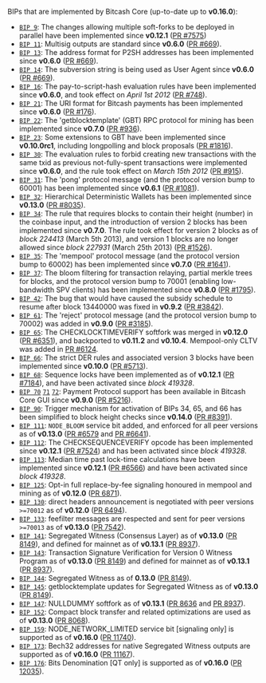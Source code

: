BIPs that are implemented by Bitcash Core (up-to-date up to **v0.16.0**):

* [`BIP 9`](https://github.com/bitcash/bips/blob/master/bip-0009.mediawiki): The changes allowing multiple soft-forks to be deployed in parallel have been implemented since **v0.12.1**  ([PR #7575](https://github.com/bitcash/bitcash/pull/7575))
* [`BIP 11`](https://github.com/bitcash/bips/blob/master/bip-0011.mediawiki): Multisig outputs are standard since **v0.6.0** ([PR #669](https://github.com/bitcash/bitcash/pull/669)).
* [`BIP 13`](https://github.com/bitcash/bips/blob/master/bip-0013.mediawiki): The address format for P2SH addresses has been implemented since **v0.6.0** ([PR #669](https://github.com/bitcash/bitcash/pull/669)).
* [`BIP 14`](https://github.com/bitcash/bips/blob/master/bip-0014.mediawiki): The subversion string is being used as User Agent since **v0.6.0** ([PR #669](https://github.com/bitcash/bitcash/pull/669)).
* [`BIP 16`](https://github.com/bitcash/bips/blob/master/bip-0016.mediawiki): The pay-to-script-hash evaluation rules have been implemented since **v0.6.0**, and took effect on *April 1st 2012* ([PR #748](https://github.com/bitcash/bitcash/pull/748)).
* [`BIP 21`](https://github.com/bitcash/bips/blob/master/bip-0021.mediawiki): The URI format for Bitcash payments has been implemented since **v0.6.0** ([PR #176](https://github.com/bitcash/bitcash/pull/176)).
* [`BIP 22`](https://github.com/bitcash/bips/blob/master/bip-0022.mediawiki): The 'getblocktemplate' (GBT) RPC protocol for mining has been implemented since **v0.7.0** ([PR #936](https://github.com/bitcash/bitcash/pull/936)).
* [`BIP 23`](https://github.com/bitcash/bips/blob/master/bip-0023.mediawiki): Some extensions to GBT have been implemented since **v0.10.0rc1**, including longpolling and block proposals ([PR #1816](https://github.com/bitcash/bitcash/pull/1816)).
* [`BIP 30`](https://github.com/bitcash/bips/blob/master/bip-0030.mediawiki): The evaluation rules to forbid creating new transactions with the same txid as previous not-fully-spent transactions were implemented since **v0.6.0**, and the rule took effect on *March 15th 2012* ([PR #915](https://github.com/bitcash/bitcash/pull/915)).
* [`BIP 31`](https://github.com/bitcash/bips/blob/master/bip-0031.mediawiki): The 'pong' protocol message (and the protocol version bump to 60001) has been implemented since **v0.6.1** ([PR #1081](https://github.com/bitcash/bitcash/pull/1081)).
* [`BIP 32`](https://github.com/bitcash/bips/blob/master/bip-0032.mediawiki): Hierarchical Deterministic Wallets has been implemented since **v0.13.0** ([PR #8035](https://github.com/bitcash/bitcash/pull/8035)).
* [`BIP 34`](https://github.com/bitcash/bips/blob/master/bip-0034.mediawiki): The rule that requires blocks to contain their height (number) in the coinbase input, and the introduction of version 2 blocks has been implemented since **v0.7.0**. The rule took effect for version 2 blocks as of *block 224413* (March 5th 2013), and version 1 blocks are no longer allowed since *block 227931* (March 25th 2013) ([PR #1526](https://github.com/bitcash/bitcash/pull/1526)).
* [`BIP 35`](https://github.com/bitcash/bips/blob/master/bip-0035.mediawiki): The 'mempool' protocol message (and the protocol version bump to 60002) has been implemented since **v0.7.0** ([PR #1641](https://github.com/bitcash/bitcash/pull/1641)).
* [`BIP 37`](https://github.com/bitcash/bips/blob/master/bip-0037.mediawiki): The bloom filtering for transaction relaying, partial merkle trees for blocks, and the protocol version bump to 70001 (enabling low-bandwidth SPV clients) has been implemented since **v0.8.0** ([PR #1795](https://github.com/bitcash/bitcash/pull/1795)).
* [`BIP 42`](https://github.com/bitcash/bips/blob/master/bip-0042.mediawiki): The bug that would have caused the subsidy schedule to resume after block 13440000 was fixed in **v0.9.2** ([PR #3842](https://github.com/bitcash/bitcash/pull/3842)).
* [`BIP 61`](https://github.com/bitcash/bips/blob/master/bip-0061.mediawiki): The 'reject' protocol message (and the protocol version bump to 70002) was added in **v0.9.0** ([PR #3185](https://github.com/bitcash/bitcash/pull/3185)).
* [`BIP 65`](https://github.com/bitcash/bips/blob/master/bip-0065.mediawiki): The CHECKLOCKTIMEVERIFY softfork was merged in **v0.12.0** ([PR #6351](https://github.com/bitcash/bitcash/pull/6351)), and backported to **v0.11.2** and **v0.10.4**. Mempool-only CLTV was added in [PR #6124](https://github.com/bitcash/bitcash/pull/6124).
* [`BIP 66`](https://github.com/bitcash/bips/blob/master/bip-0066.mediawiki): The strict DER rules and associated version 3 blocks have been implemented since **v0.10.0** ([PR #5713](https://github.com/bitcash/bitcash/pull/5713)).
* [`BIP 68`](https://github.com/bitcash/bips/blob/master/bip-0068.mediawiki): Sequence locks have been implemented as of **v0.12.1**  ([PR #7184](https://github.com/bitcash/bitcash/pull/7184)), and have been activated since *block 419328*.
* [`BIP 70`](https://github.com/bitcash/bips/blob/master/bip-0070.mediawiki) [`71`](https://github.com/bitcash/bips/blob/master/bip-0071.mediawiki) [`72`](https://github.com/bitcash/bips/blob/master/bip-0072.mediawiki): Payment Protocol support has been available in Bitcash Core GUI since **v0.9.0** ([PR #5216](https://github.com/bitcash/bitcash/pull/5216)).
* [`BIP 90`](https://github.com/bitcash/bips/blob/master/bip-0090.mediawiki): Trigger mechanism for activation of BIPs 34, 65, and 66 has been simplified to block height checks since **v0.14.0** ([PR #8391](https://github.com/bitcash/bitcash/pull/8391)).
* [`BIP 111`](https://github.com/bitcash/bips/blob/master/bip-0111.mediawiki): `NODE_BLOOM` service bit added, and enforced for all peer versions as of **v0.13.0** ([PR #6579](https://github.com/bitcash/bitcash/pull/6579) and [PR #6641](https://github.com/bitcash/bitcash/pull/6641)).
* [`BIP 112`](https://github.com/bitcash/bips/blob/master/bip-0112.mediawiki): The CHECKSEQUENCEVERIFY opcode has been implemented since **v0.12.1** ([PR #7524](https://github.com/bitcash/bitcash/pull/7524)) and has been activated since *block 419328*.
* [`BIP 113`](https://github.com/bitcash/bips/blob/master/bip-0113.mediawiki): Median time past lock-time calculations have been implemented since **v0.12.1** ([PR #6566](https://github.com/bitcash/bitcash/pull/6566)) and have been activated since *block 419328*.
* [`BIP 125`](https://github.com/bitcash/bips/blob/master/bip-0125.mediawiki): Opt-in full replace-by-fee signaling honoured in mempool and mining as of **v0.12.0** ([PR 6871](https://github.com/bitcash/bitcash/pull/6871)).
* [`BIP 130`](https://github.com/bitcash/bips/blob/master/bip-0130.mediawiki): direct headers announcement is negotiated with peer versions `>=70012` as of **v0.12.0** ([PR 6494](https://github.com/bitcash/bitcash/pull/6494)).
* [`BIP 133`](https://github.com/bitcash/bips/blob/master/bip-0133.mediawiki): feefilter messages are respected and sent for peer versions `>=70013` as of **v0.13.0** ([PR 7542](https://github.com/bitcash/bitcash/pull/7542)).
* [`BIP 141`](https://github.com/bitcash/bips/blob/master/bip-0141.mediawiki): Segregated Witness (Consensus Layer) as of **v0.13.0** ([PR 8149](https://github.com/bitcash/bitcash/pull/8149)), and defined for mainnet as of **v0.13.1** ([PR 8937](https://github.com/bitcash/bitcash/pull/8937)).
* [`BIP 143`](https://github.com/bitcash/bips/blob/master/bip-0143.mediawiki): Transaction Signature Verification for Version 0 Witness Program as of **v0.13.0** ([PR 8149](https://github.com/bitcash/bitcash/pull/8149)) and defined for mainnet as of **v0.13.1** ([PR 8937](https://github.com/bitcash/bitcash/pull/8937)).
* [`BIP 144`](https://github.com/bitcash/bips/blob/master/bip-0144.mediawiki): Segregated Witness as of **0.13.0** ([PR 8149](https://github.com/bitcash/bitcash/pull/8149)).
* [`BIP 145`](https://github.com/bitcash/bips/blob/master/bip-0145.mediawiki): getblocktemplate updates for Segregated Witness as of **v0.13.0** ([PR 8149](https://github.com/bitcash/bitcash/pull/8149)).
* [`BIP 147`](https://github.com/bitcash/bips/blob/master/bip-0147.mediawiki): NULLDUMMY softfork as of **v0.13.1** ([PR 8636](https://github.com/bitcash/bitcash/pull/8636) and [PR 8937](https://github.com/bitcash/bitcash/pull/8937)).
* [`BIP 152`](https://github.com/bitcash/bips/blob/master/bip-0152.mediawiki): Compact block transfer and related optimizations are used as of **v0.13.0** ([PR 8068](https://github.com/bitcash/bitcash/pull/8068)).
* [`BIP 159`](https://github.com/bitcash/bips/blob/master/bip-0159.mediawiki): NODE_NETWORK_LIMITED service bit [signaling only] is supported as of **v0.16.0** ([PR 11740](https://github.com/bitcash/bitcash/pull/11740)).
* [`BIP 173`](https://github.com/bitcash/bips/blob/master/bip-0173.mediawiki): Bech32 addresses for native Segregated Witness outputs are supported as of **v0.16.0** ([PR 11167](https://github.com/bitcash/bitcash/pull/11167)).
* [`BIP 176`](https://github.com/bitcash/bips/blob/master/bip-0176.mediawiki): Bits Denomination [QT only] is supported as of **v0.16.0** ([PR 12035](https://github.com/bitcash/bitcash/pull/12035)).
